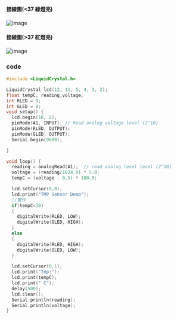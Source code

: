 
###

#### 接線圖(<37 綠燈亮)
![image](https://user-images.githubusercontent.com/17948436/139274118-8bb2ee15-b51b-43ce-80dd-d8cd604acec3.png)


#### 接線圖(>37 紅燈亮)
![image](https://user-images.githubusercontent.com/17948436/139274016-26bc42d0-e6df-48df-b50c-3c0ffb5d195c.png)

### code 
````c
#include <LiquidCrystal.h>

LiquidCrystal lcd(12, 11, 5, 4, 3, 2);
float tempC, reading,voltage;
int RLED = 9;
int GLED = 8;
void setup() {
  lcd.begin(16, 2);
  pinMode(A1, INPUT); // Read analog voltage level (2^10)
  pinMode(RLED, OUTPUT);
  pinMode(GLED, OUTPUT);
  Serial.begin(9600);	

}

void loop() {
  reading = analogRead(A1);  // read analog level level (2^10)
  voltage = (reading/1024.0) * 5.0;
  tempC = (voltage - 0.5) * 100.0;

  lcd.setCursor(0,0);  
  lcd.print("TMP Sensor Demo");
  //實作
  if(tempC<38)
  {
    digitalWrite(RLED, LOW);
    digitalWrite(GLED, HIGH); 
  }
  else
  {
    digitalWrite(RLED, HIGH);
    digitalWrite(GLED, LOW);
  }

  lcd.setCursor(0,1);
  lcd.print("Tmp:");
  lcd.print(tempC);
  lcd.print(" C");
  delay(500);
  lcd.clear();
  Serial.println(reading);
  Serial.println(voltage);  
}
````
